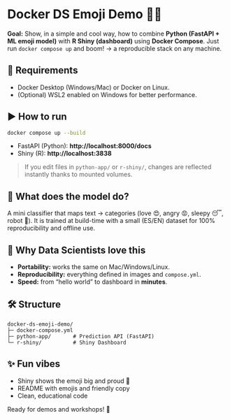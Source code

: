# Docker DS Emoji Demo 🐳✨

**Goal:** Show, in a simple and cool way, how to combine **Python (FastAPI + ML emoji model)** with **R Shiny (dashboard)** using **Docker Compose**.
Just run `docker compose up` and boom! → a reproducible stack on any machine.

## 🚀 Requirements
- Docker Desktop (Windows/Mac) or Docker on Linux.
- (Optional) WSL2 enabled on Windows for better performance.

## ▶️ How to run
```bash
docker compose up --build
```
- FastAPI (Python): **http://localhost:8000/docs**
- Shiny (R): **http://localhost:3838**

> If you edit files in `python-app/` or `r-shiny/`, changes are reflected instantly thanks to mounted volumes.

## 🧠 What does the model do?
A mini classifier that maps text → categories (love 😍, angry 😡, sleepy 😴, robot 🤖). 
It is trained at build-time with a small (ES/EN) dataset for 100% reproducibility and offline use.

## 🧩 Why Data Scientists love this
- **Portability:** works the same on Mac/Windows/Linux.
- **Reproducibility:** everything defined in images and `compose.yml`.
- **Speed:** from “hello world” to dashboard in **minutes**.

## 🛠️ Structure
```
docker-ds-emoji-demo/
├─ docker-compose.yml
├─ python-app/       # Prediction API (FastAPI)
└─ r-shiny/          # Shiny Dashboard
```

## ✨ Fun vibes
- Shiny shows the emoji big and proud 🤩
- README with emojis and friendly copy
- Clean, educational code

Ready for demos and workshops! 💫
